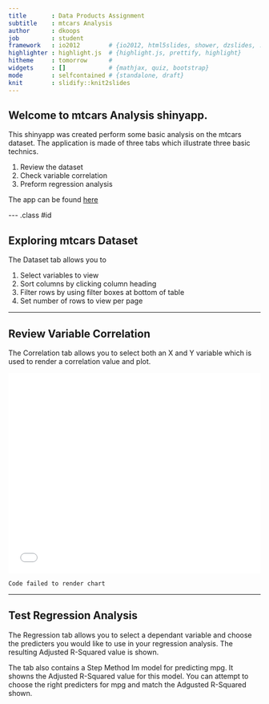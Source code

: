 ```yaml
---
title       : Data Products Assignment
subtitle    : mtcars Analysis
author      : dkoops
job         : student
framework   : io2012        # {io2012, html5slides, shower, dzslides, ...}
highlighter : highlight.js  # {highlight.js, prettify, highlight}
hitheme     : tomorrow      # 
widgets     : []            # {mathjax, quiz, bootstrap}
mode        : selfcontained # {standalone, draft}
knit        : slidify::knit2slides
---
```


## Welcome to mtcars Analysis shinyapp.

This shinyapp was created perform some basic analysis on the mtcars dataset.  The application is made of three tabs which illustrate three basic technics.

1. Review the dataset
2. Check variable correlation
3. Preform regression analysis

The app can be found [here](https://dkoops.shinyapps.io/ShinyApp/)

--- .class #id 

## Exploring mtcars Dataset

The Dataset tab allows you to

1. Select variables to view
2. Sort columns by clicking column heading
3. Filter rows by using filter boxes at bottom of table
4. Set number of rows to view per page

---

## Review Variable Correlation

The Correlation tab allows you to select both an X and Y variable which is used to render a correlation value and plot.

<iframe src=' assets/fig/unnamed-chunk-1-1.html ' scrolling='no' frameBorder='0' seamless class='rChart polycharts ' id=iframe- corrPlot ></iframe> <style>iframe.rChart{ width: 100%; height: 400px;}</style>

```
Code failed to render chart
```

---

## Test Regression Analysis

The Regression tab allows you to select a dependant variable and choose the predicters you would like to use in your regression analysis.  The resulting Adjusted R-Squared value is shown.

The tab also contains a Step Method lm model for predicting mpg.  It showns the Adjusted R-Squared value for this model.  You can attempt to choose the right predicters for mpg and match the Adgusted R-Squared shown.
